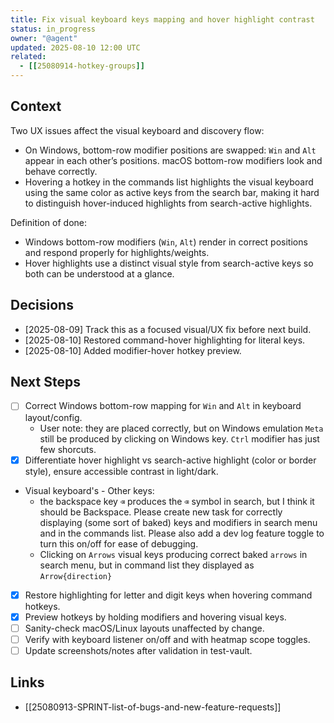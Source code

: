 ```yaml
---
title: Fix visual keyboard keys mapping and hover highlight contrast
status: in_progress
owner: "@agent"
updated: 2025-08-10 12:00 UTC
related:
  - [[25080914-hotkey-groups]]
---
```


## Context
Two UX issues affect the visual keyboard and discovery flow:
- On Windows, bottom-row modifier positions are swapped: `Win` and `Alt` appear in each other’s positions. macOS bottom-row modifiers look and behave correctly.
- Hovering a hotkey in the commands list highlights the visual keyboard using the same color as active keys from the search bar, making it hard to distinguish hover-induced highlights from search-active highlights.

Definition of done:
- Windows bottom-row modifiers (`Win`, `Alt`) render in correct positions and respond properly for highlights/weights.
- Hover highlights use a distinct visual style from search-active keys so both can be understood at a glance.

## Decisions
- [2025-08-09] Track this as a focused visual/UX fix before next build.
- [2025-08-10] Restored command-hover highlighting for literal keys.
- [2025-08-10] Added modifier-hover hotkey preview.

## Next Steps
- [ ] Correct Windows bottom-row mapping for `Win` and `Alt` in keyboard layout/config.
  - User note: they are placed correctly, but on Windows emulation `Meta` still be produced by clicking on Windows key. `Ctrl` modifier has just few shorcuts.
- [x] Differentiate hover highlight vs search-active highlight (color or border style), ensure accessible contrast in light/dark.
- Visual keyboard's - Other keys:
  - the backspace key `⌫` produces the `⌫` symbol in search, but I think it should be Backspace. Please create new task for correctly displaying (some sort of baked) keys and modifiers in search menu and in the commands list. Please also add a dev log feature toggle to turn this on/off for ease of debugging.
  - Clicking on `Arrows` visual keys producing correct baked `arrows` in search menu, but in command list they displayed as `Arrow{direction}`
- [x] Restore highlighting for letter and digit keys when hovering command hotkeys.
- [x] Preview hotkeys by holding modifiers and hovering visual keys.
- [ ] Sanity-check macOS/Linux layouts unaffected by change.
- [ ] Verify with keyboard listener on/off and with heatmap scope toggles.
- [ ] Update screenshots/notes after validation in test-vault.

## Links
- [[25080913-SPRINT-list-of-bugs-and-new-feature-requests]]
